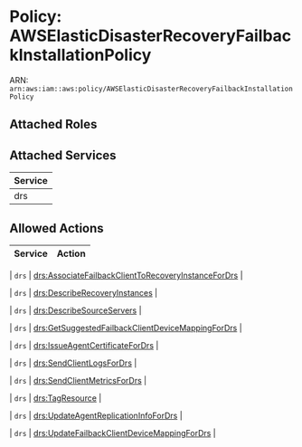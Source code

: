 # Policy: AWSElasticDisasterRecoveryFailbackInstallationPolicy

ARN: `arn:aws:iam::aws:policy/AWSElasticDisasterRecoveryFailbackInstallationPolicy`

## Attached Roles

## Attached Services

| Service |
|---------|
| drs |

## Allowed Actions

| Service | Action |
|:-------:|--------|

| `drs` | [drs:AssociateFailbackClientToRecoveryInstanceForDrs](../actions.md#drs:associatefailbackclienttorecoveryinstancefordrs) |

| `drs` | [drs:DescribeRecoveryInstances](../actions.md#drs:describerecoveryinstances) |

| `drs` | [drs:DescribeSourceServers](../actions.md#drs:describesourceservers) |

| `drs` | [drs:GetSuggestedFailbackClientDeviceMappingForDrs](../actions.md#drs:getsuggestedfailbackclientdevicemappingfordrs) |

| `drs` | [drs:IssueAgentCertificateForDrs](../actions.md#drs:issueagentcertificatefordrs) |

| `drs` | [drs:SendClientLogsForDrs](../actions.md#drs:sendclientlogsfordrs) |

| `drs` | [drs:SendClientMetricsForDrs](../actions.md#drs:sendclientmetricsfordrs) |

| `drs` | [drs:TagResource](../actions.md#drs:tagresource) |

| `drs` | [drs:UpdateAgentReplicationInfoForDrs](../actions.md#drs:updateagentreplicationinfofordrs) |

| `drs` | [drs:UpdateFailbackClientDeviceMappingForDrs](../actions.md#drs:updatefailbackclientdevicemappingfordrs) |
